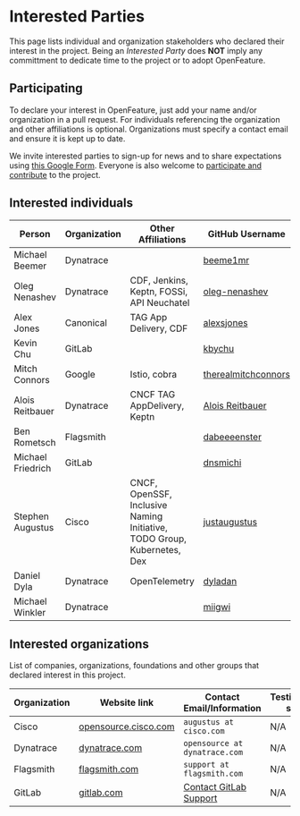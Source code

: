 # Interested Parties

This page lists individual and organization stakeholders who declared their interest in the project.
Being an _Interested Party_ does **NOT** imply any committment to dedicate time to the project or to adopt OpenFeature.

## Participating

To declare your interest in OpenFeature, just add your name and/or organization in a pull request.
For individuals referencing the organization and other affiliations is optional.
Organizations must specify a contact email and ensure it is kept up to date.

We invite interested parties to sign-up for news and to share expectations using [this Google Form](https://docs.google.com/forms/d/e/1FAIpQLSfRG8Ldun3HmcUsZCFMMORKyafjEUUKDYz5X-Zv8ZFCgbwlXA/viewform).
Everyone is also welcome to [participate and contribute](https://open-feature.github.io/home/participate/) to the project.

## Interested individuals

Person | Organization | Other Affiliations | GitHub Username | Gitlab Username
-- | -- | -- | -- | --
Michael Beemer | Dynatrace | | [beeme1mr](https://github.com/beeme1mr) | [beeme1mr](https://gitlab.com/beeme1mr)
Oleg Nenashev | Dynatrace | CDF, Jenkins, Keptn, FOSSi, API Neuchatel | [oleg-nenashev](https://github.com/oleg-nenashev) | [oleg-nenashev](https://gitlab.com/oleg-nenashev)
Alex Jones | Canonical | TAG App Delivery, CDF | [alexsjones](https://github.com/AlexsJones) | N/A
Kevin Chu | GitLab |  | [kbychu](https://github.com/kbychu) | [kbychu](https://gitlab.com/kbychu)
Mitch Connors | Google | Istio, cobra | [therealmitchconnors](https://github.com/therealmitchconnors) | N/A
Alois Reitbauer | Dynatrace | CNCF TAG AppDelivery, Keptn | [Alois Reitbauer](https://github.com/AloisReitbauer) | N/A
Ben Rometsch | Flagsmith |  | [dabeeeenster](https://github.com/dabeeeenster) | [dabeeeenster](https://gitlab.com/dabeeeenster)
Michael Friedrich | GitLab | | [dnsmichi](https://github.com/dnsmichi) | [dnsmichi](https://gitlab.com/dnsmichi)
Stephen Augustus | Cisco | CNCF, OpenSSF, Inclusive Naming Initiative, TODO Group, Kubernetes, Dex | [justaugustus](https://github.com/justaugustus) | [justaugustus](https://gitlab.com/justaugustus)
Daniel Dyla | Dynatrace | OpenTelemetry | [dyladan](https://github.com/dyladan) | N/A
Michael Winkler | Dynatrace | | [miigwi](https://github.com/miigwi) | N/A


## Interested organizations

List of companies, organizations, foundations and other groups that declared interest in this project.

Organization | Website link | Contact Email/Information | Testimonial/case study link
-- | -- | -- | --
Cisco | [opensource.cisco.com](https://opensource.cisco.com/) | `augustus at cisco.com` | N/A |
Dynatrace | [dynatrace.com](https://www.dynatrace.com/) | `opensource at dynatrace.com` | N/A |
Flagsmith | [flagsmith.com](https://flagsmith.com/) | `support at flagsmith.com` | N/A |
GitLab | [gitlab.com](https://gitlab.com/) | [Contact GitLab Support](https://about.gitlab.com/support/#contact-support) | N/A |
